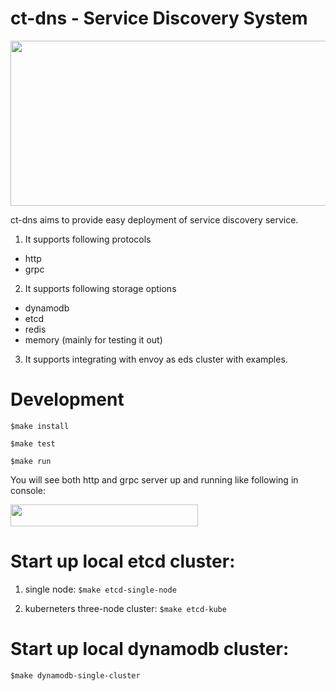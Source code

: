 # ct-dns - Service Discovery System

<img src="https://scionplu.sirv.com/ct-dns.jpg" width="614" height="264" alt="" />

ct-dns aims to provide easy deployment of service discovery service.

1. It supports following protocols

- http
- grpc

2. It supports following storage options

- dynamodb
- etcd
- redis
- memory (mainly for testing it out)

3. It supports integrating with envoy as eds cluster with examples.

# Development

`$make install`

`$make test`

`$make run`

You will see both http and grpc server up and running like following in console:

<img src="https://scionplu.sirv.com/Images/server.png" width="300" height="35" alt="" />

# Start up local etcd cluster:

1. single node: `$make etcd-single-node`

2. kuberneters three-node cluster: `$make etcd-kube`

# Start up local dynamodb cluster:

`$make dynamodb-single-cluster`

